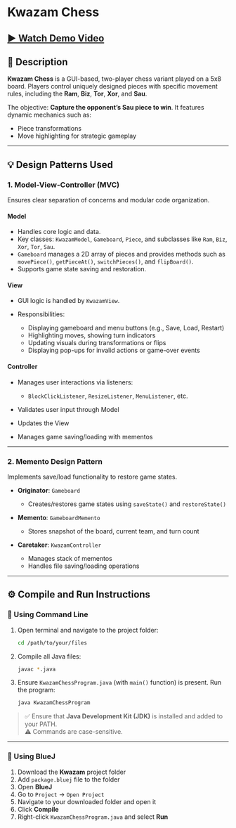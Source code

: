 # Kwazam Chess
[▶️ Watch Demo Video](https://youtu.be/2K_3BtAVkg4)
<br>
---

## 📝 Description

**Kwazam Chess** is a GUI-based, two-player chess variant played on a 5x8 board. Players control uniquely designed pieces with specific movement rules, including the **Ram**, **Biz**, **Tor**, **Xor**, and **Sau**.

The objective: **Capture the opponent’s Sau piece to win**.
It features dynamic mechanics such as:

* Piece transformations
* Move highlighting for strategic gameplay

---

## 💡 Design Patterns Used

### 1. Model-View-Controller (MVC)

Ensures clear separation of concerns and modular code organization.

#### Model

* Handles core logic and data.
* Key classes: `KwazamModel`, `Gameboard`, `Piece`, and subclasses like `Ram`, `Biz`, `Xor`, `Tor`, `Sau`.
* `Gameboard` manages a 2D array of pieces and provides methods such as `movePiece()`, `getPieceAt()`, `switchPieces()`, and `flipBoard()`.
* Supports game state saving and restoration.

#### View

* GUI logic is handled by `KwazamView`.
* Responsibilities:

  * Displaying gameboard and menu buttons (e.g., Save, Load, Restart)
  * Highlighting moves, showing turn indicators
  * Updating visuals during transformations or flips
  * Displaying pop-ups for invalid actions or game-over events

#### Controller

* Manages user interactions via listeners:

  * `BlockClickListener`, `ResizeListener`, `MenuListener`, etc.
* Validates user input through Model
* Updates the View
* Manages game saving/loading with mementos

---

### 2. Memento Design Pattern

Implements save/load functionality to restore game states.

* **Originator**: `Gameboard`

  * Creates/restores game states using `saveState()` and `restoreState()`

* **Memento**: `GameboardMemento`

  * Stores snapshot of the board, current team, and turn count

* **Caretaker**: `KwazamController`

  * Manages stack of mementos
  * Handles file saving/loading operations

---

## ⚙️ Compile and Run Instructions

### 🔸 Using Command Line

1. Open terminal and navigate to the project folder:

   ```bash
   cd /path/to/your/files
   ```

2. Compile all Java files:

   ```bash
   javac *.java
   ```

3. Ensure `KwazamChessProgram.java` (with `main()` function) is present. Run the program:

   ```bash
   java KwazamChessProgram
   ```

> ✅ Ensure that **Java Development Kit (JDK)** is installed and added to your PATH. <br>
> ⚠️ Commands are case-sensitive.

---

### 🔸 Using BlueJ

1. Download the **Kwazam** project folder
2. Add `package.bluej` file to the folder
3. Open **BlueJ**
4. Go to `Project` → `Open Project`
5. Navigate to your downloaded folder and open it
6. Click **Compile**
7. Right-click `KwazamChessProgram.java` and select **Run**
